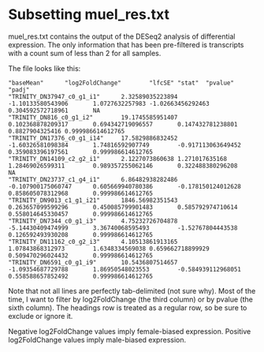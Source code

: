 # Subsetting muel_res.txt
muel_res.txt contains the output of the DESeq2 analysis of differential expression. The only information that has been pre-filtered is transcripts with a count sum of less than 2 for all samples.  

The file looks like this: 
```
"baseMean"      "log2FoldChange"        "lfcSE" "stat"  "pvalue"        "padj"
"TRINITY_DN37947_c0_g1_i1"      2.32589035223894        -1.10133580543906       1.0727632257983 -1.02663456292463       0.304592572718961       NA
"TRINITY_DN816_c0_g1_i2"        19.1745585951407        0.102368878209317       0.694342719096557       0.147432781238801       0.8827904325416 0.999986614612765
"TRINITY_DN17376_c0_g1_i14"     17.5829886832452        -1.60326581098384       1.74816592907749        -0.917113063649452      0.359083396197561       0.999986614612765
"TRINITY_DN14109_c2_g2_i1"      2.1227073860638 1.271017635168  1.28469026599311        0.989357255062146       0.322488380296208       NA
"TRINITY_DN23737_c1_g4_i1"      6.86482938282486        -0.107900175060747      0.605669940780386       -0.178150124012628      0.858605078312968       0.999986614612765
"TRINITY_DN9013_c1_g1_i21"      1846.56982351543        0.263657099599296       0.450085799901483       0.585792974710614       0.558014645330457       0.999986614612765
"TRINITY_DN7344_c0_g1_i3"       4.75232726704878        -5.14430409474999       3.36740068595493        -1.52767804443538       0.126592493930208       0.999986614612765
"TRINITY_DN11162_c0_g2_i3"      4.10513861913165        1.07843868312973        1.6348334569038 0.659662718899929       0.509470296024432       0.999986614612765
"TRINITY_DN6591_c0_g1_i9"       10.5436807514657        -1.09354687729788       1.86950548023553        -0.584939112968051      0.558588657852492       0.999986614612765
```
Note that not all lines are perfectly tab-delimited (not sure why). Most of the time, I want to filter by log2FoldChange (the third column) or by pvalue (the sixth column). The headings row is treated as a regular row, so be sure to exclude or ignore it.  

Negative log2FoldChange values imply female-biased expression. Positive log2FoldChange values imply male-biased expression.
